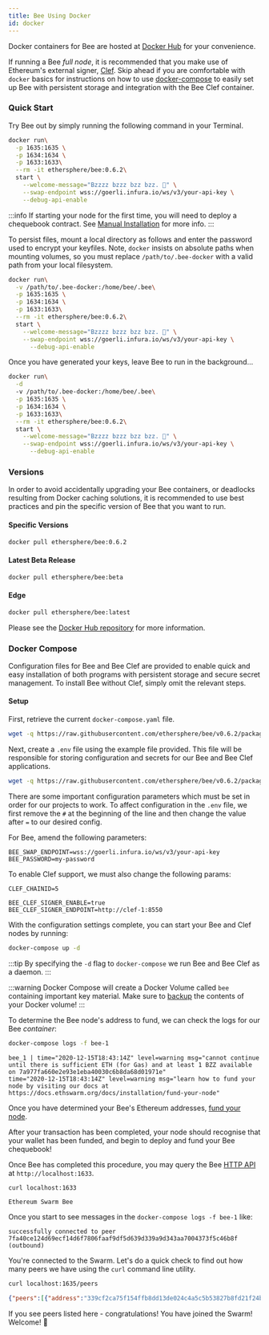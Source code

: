 ```yaml
---
title: Bee Using Docker
id: docker
---
```


Docker containers for Bee are hosted at [Docker Hub](https://hub.docker.com/r/ethersphere/bee) for your convenience. 

If running a Bee *full node*, it is recommended that you make use of Ethereum's external signer, [Clef](/docs/installation/bee-clef). Skip ahead if you are comfortable with `docker` basics for instructions on how to use [docker-compose](/docs/installation/docker#docker-compose) to easily set up Bee with persistent storage and integration with the Bee Clef container.

### Quick Start

Try Bee out by simply running the following command in your Terminal. 

```bash
docker run\
  -p 1635:1635 \
  -p 1634:1634 \
  -p 1633:1633\
  --rm -it ethersphere/bee:0.6.2\
  start \
    --welcome-message="Bzzzz bzzz bzz bzz. 🐝" \
    --swap-endpoint wss://goerli.infura.io/ws/v3/your-api-key \
    --debug-api-enable
```

:::info
If starting your node for the first time, you will need to deploy a chequebook contract. See [Manual Installation](/docs/installation/manual) for more info.
:::

To persist files, mount a local directory as follows and enter the password used to encrypt your keyfiles. Note, `docker` insists on absolute paths when mounting volumes, so you must replace `/path/to/.bee-docker` with a valid path from your local filesystem.

```bash
docker run\
  -v /path/to/.bee-docker:/home/bee/.bee\
  -p 1635:1635 \
  -p 1634:1634 \
  -p 1633:1633\
  --rm -it ethersphere/bee:0.6.2\
  start \
    --welcome-message="Bzzzz bzzz bzz bzz. 🐝" \
    --swap-endpoint wss://goerli.infura.io/ws/v3/your-api-key \
	  --debug-api-enable
```

Once you have generated your keys, leave Bee to run in the background...

```bash
docker run\
  -d 
  -v /path/to/.bee-docker:/home/bee/.bee\
  -p 1635:1635 \
  -p 1634:1634 \
  -p 1633:1633\
  --rm -it ethersphere/bee:0.6.2\
  start \
    --welcome-message="Bzzzz bzzz bzz bzz. 🐝" \
    --swap-endpoint wss://goerli.infura.io/ws/v3/your-api-key \
	  --debug-api-enable
```

### Versions

In order to avoid accidentally upgrading your Bee containers, or deadlocks resulting from Docker caching solutions, it is recommended to use best practices and pin the specific version of Bee that you want to run.

#### Specific Versions

```bash
docker pull ethersphere/bee:0.6.2
```

#### Latest Beta Release

```bash
docker pull ethersphere/bee:beta
```

#### Edge

```bash
docker pull ethersphere/bee:latest
```

Please see the [Docker Hub repository](https://hub.docker.com/r/ethersphere/bee) for more information.

### Docker Compose

Configuration files for Bee and Bee Clef are provided to enable quick and easy installation of both programs with persistent storage and secure secret management. To install Bee without Clef, simply omit the relevant steps.

#### Setup

First, retrieve the current `docker-compose.yaml` file.

```bash
wget -q https://raw.githubusercontent.com/ethersphere/bee/v0.6.2/packaging/docker/docker-compose.yml
```

Next, create a `.env` file using the example file provided. This file will be responsible for storing configuration and secrets for our Bee and Bee Clef applications.

```bash
wget -q https://raw.githubusercontent.com/ethersphere/bee/v0.6.2/packaging/docker/env -O .env
``` 

There are some important configuration parameters which must be set in order for our projects to work. To affect configuration in the `.env` file, we first remove the `#` at the beginning of the line and then change the value after `=` to our desired config.

For Bee, amend the following parameters:

```
BEE_SWAP_ENDPOINT=wss://goerli.infura.io/ws/v3/your-api-key
BEE_PASSWORD=my-password
```

To enable Clef support, we must also change the following params: 

```
CLEF_CHAINID=5
```

```
BEE_CLEF_SIGNER_ENABLE=true
BEE_CLEF_SIGNER_ENDPOINT=http://clef-1:8550
```

With the configuration settings complete, you can start your Bee and Clef nodes by running:

```bash
docker-compose up -d
```

:::tip
By specifying the `-d` flag to `docker-compose` we run Bee and Bee Clef as a daemon.
:::

:::warning
Docker Compose will create a Docker Volume called `bee` containing important key material. Make sure to [backup](/docs/working-with-bee/backups) the contents of your Docker volume!
:::

To determine the Bee node's address to fund, we can check the logs for our Bee *container*:

```bash
docker-compose logs -f bee-1
```

```
bee_1 | time="2020-12-15T18:43:14Z" level=warning msg="cannot continue until there is sufficient ETH (for Gas) and at least 1 BZZ available on 7a977fa660e2e93e1eba40030c6b8da68d01971e"
time="2020-12-15T18:43:14Z" level=warning msg="learn how to fund your node by visiting our docs at https://docs.ethswarm.org/docs/installation/fund-your-node"
```


Once you have determined your Bee's Ethereum addresses, [fund your node](/docs/installation/fund-your-node).

After your transaction has been completed, your node should recognise that your wallet has been funded, and begin to deploy and fund your Bee chequebook!

Once Bee has completed this procedure, you may query the Bee [HTTP API](/docs/api-reference/api-reference) at `http://localhost:1633`.

```bash
curl localhost:1633
```

```
Ethereum Swarm Bee
```

Once you start to see messages in the `docker-compose logs -f bee-1` like:

```
successfully connected to peer 7fa40ce124d69ecf14d6f7806faaf9df5d639d339a9d343aa7004373f5c46b8f (outbound)
```

You're connected to the Swarm. Let's do a quick check to find out how many peers we have using the `curl` command line utility.

```bash
curl localhost:1635/peers
```

```json
{"peers":[{"address":"339cf2ca75f154ffb8dd13de024c4a5c5b53827b8fd21f24bec05835e0cdc2e8"},{"address":"b4e5df012cfc281e74bb517fcf87fc2c07cd787929c332fc805f8124401fabae"} ]}

```

If you see peers listed here - congratulations! You have joined the Swarm! Welcome! 🐝